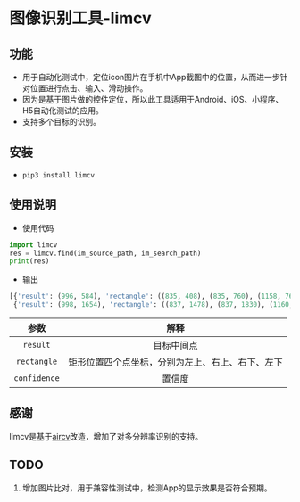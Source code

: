 # 图像识别工具-limcv

## 功能
   * 用于自动化测试中，定位icon图片在手机中App截图中的位置，从而进一步针对位置进行点击、输入、滑动操作。
   * 因为是基于图片做的控件定位，所以此工具适用于Android、iOS、小程序、H5自动化测试的应用。
   * 支持多个目标的识别。

## 安装

* `pip3 install limcv`

## 使用说明

* 使用代码

```python
import limcv
res = limcv.find(im_source_path, im_search_path)
print(res)
```

* 输出

```python
[{'result': (996, 584), 'rectangle': ((835, 408), (835, 760), (1158, 760), (1158, 408)), 'confidence': 1.0},
 {'result': (998, 1654), 'rectangle': ((837, 1478), (837, 1830), (1160, 1830), (1160, 1478)), 'confidence': 1.0}]
```

参数 | 解释
:-: | :-:
`result` | 目标中间点
`rectangle` | 矩形位置四个点坐标，分别为左上、右上、右下、左下
`confidence`| 置信度


## 感谢

limcv是基于[aircv](https://github.com/AirtestProject/Airtest/tree/master/airtest/aircv)改造，增加了对多分辨率识别的支持。

## TODO
1. 增加图片比对，用于兼容性测试中，检测App的显示效果是否符合预期。
